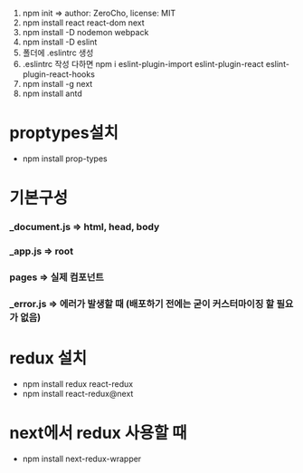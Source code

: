 1. npm init => author: ZeroCho, license: MIT
2. npm install react react-dom next
3. npm install -D nodemon webpack
4. npm install -D eslint
5. 폴더에 .eslintrc 생성
6. .eslintrc 작성 다하면 npm i eslint-plugin-import eslint-plugin-react eslint-plugin-react-hooks
7. npm install -g next
8. npm install antd

# proptypes설치
 * npm install prop-types

# 기본구성
 ### _document.js => html, head, body
 ### _app.js => root
 ### pages => 실제 컴포넌트
 ### _error.js => 에러가 발생할 때 (배포하기 전에는 굳이 커스터마이징 할 필요가 없음)

# redux 설치
 * npm install redux react-redux
 * npm install react-redux@next

# next에서 redux 사용할 때
 * npm install next-redux-wrapper